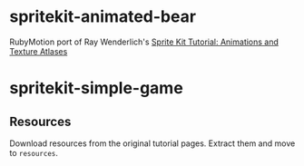spritekit-animated-bear
=======================

RubyMotion port of Ray Wenderlich's [Sprite Kit Tutorial: Animations and Texture Atlases](http://www.raywenderlich.com/45152/sprite-kit-tutorial-animations-and-texture-atlases)
# spritekit-simple-game

## Resources
Download resources from the original tutorial pages.
Extract them and move to `resources`.
